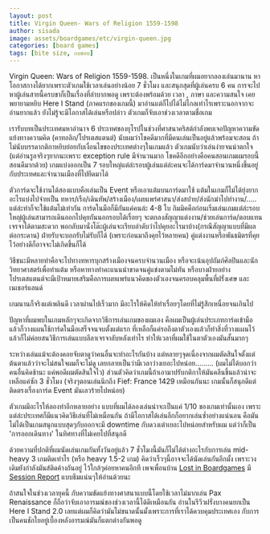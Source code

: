 ```yaml
---
layout: post
title: Virgin Queen- Wars of Religion 1559-1598
author: sisada
image: assets/boardgames/etc/virgin-queen.jpg
categories: [board games]
tags: [bite size, กบชอบ]
---
```

Virgin Queen: Wars of Religion 1559-1598. เป็นหนึ่งในเกมที่ผมอยากลองเล่นมานาน หาโอกาสกางได้ยากเพราะตัวเกมใช้เวลาเล่นอย่างน้อย 7 ชั่วโมง และสนุกสุดที่ผู้เล่นครบ 6 คน การจะไปหาผู้เล่นสายนี้ครบขาก็เป็นเรื่องที่ลำบากพอดู เพราะต้องพร้อมด้วย เวลา , ภาษา และความสนใจ เคยพยายามหยิบ Here I Stand (ภาคแรกของเกมนี้) มาอ่านแต่ก็ไปได้ไม่ไกลเท่าไรเพราะนอกจากจะอ่านยากแล้ว ยังไม่รู้จะมีโอกาสได้เล่นหรือปล่าว
ตัวเกมก็จับเอาช่วงเวลาตามชื่อเกม 

เรารับบทเป็นประเทศมหาอำนาจ 6 ประเทศของยุโรปในช่วงที่ศาสนาคริสต์กำลังพบเจอปัญหาความขัดแย้งทางความคิด (คาทอลิก/โปรเตสแตนต์) นับผมว่าโชคดีมากที่มีคนเล่นเป็นอยู่แล้วพร้อมจะสอน ถ้าไม่นับบรรดากติกาหยิบย่อยกับเงื่อนไขของประเทศต่างๆในเกมแล้ว ตัวเกมนับว่าเล่นง่ายจนน่าตกใจ (แต่อ่านรูลจริงๆยากนะเพราะ exception rule มีจำนวนมาก โชคดีอีกอย่างคือคนสอนเกมผมรอบนี้สอนดีมากด้วย) 
เกมแบ่งออกเป็น 7 รอบใหญ่แต่ล่ะรอบผู้เล่นแต่ล่ะคนจะได้การ์ดมาจำนวนหนึ่งขึ้นอยู่กับประเทศและจำนวนเมืองที่ไปยึดมาได้

ตัวการ์ดจะใช้งานได้สองแบบคือเล่นเป็น Event หรือเอาแต้มบนการ์ดมาใช้ แต้มในเกมก็ไม่ได้ยุ่งยากอะไรแบ่งไปจ่ายเป็น ทหาร/เรือ/เดินทัพ/สร้างเมือง/เผยแพร่ศาสนา/ส่งสปาย/ส่งนักฆ่าไปทำงาน/..... แต่ล่ะท่าก็จะใช้แต้มไม่เท่ากัน การ์ดในมือก็มีกันแค่คนล่ะ 4-8 ใบ กิมมิคคือก่อนเริ่มเล่นเกมแต่ล่ะรอบใหญ่ผู้เล่นสามารถเดินออกไปคุยกันนอกรอบได้เรื่อยๆ จะตกลงสัญญาแต่งงาน/ช่วยเล่นการ์ด/ตอบแทน เจรจาได้ตามสะดวก พอกลับมานั่งโต๊ะผู้เล่นจะเรียบลำดับว่าไปคุยอะไรมาบ้าง(กรณีสัญญาแบบที่มีผลต่อกระดาน) ฝ่ายรับจะบอกรับไม่รับก็ได้ (เพราะก่อนมาถึงคุยไว้หลายคน) คู่แต่งงานหรือพันธมิตรที่คุยไว้อย่างดีก็อาจจะไม่เกิดขึ้นก็ได้

วิธีชนะมีหลายท่าคือจะไปทางทหารบุกสร้างเมืองจนครบจำนวนเมือง หรือจะเน้นอุปถัมภ์ศิลปินและนักวิทยาศาสตร์เพื่อทำแต้ม หรือหาทางทำคะแนนนำขาดจนคู่แข่งตามไม่ทัน หรือบางฝ่ายอย่างโปรเตสแตนต์จะมีเป้าหมายเสริมคือการเผยแพร่แนวคิดของตัวเองจนครอบคลุมพื้นที่ฝรั่งเศษ และเนเธอร์แลนด์ 

เกมนานก็จริงแต่เพลินดี เวลาผ่านไปเร็วมาก มีอะไรให้คิดให้ทำเรื่อยๆโดยที่ไม่รู้สึกเหนื่อยจนเกินไป

ปัญหาที่ผมพบในเกมหลักๆจะเกิดจากวิธีการเล่นเกมของผมเอง คือผมเป็นผู้เล่นประเภทการ์ดเข้ามือแล้วก็วางแผนใช้การ์ดในมือเสร็จจนจบตั้งแต่แรก ที่เหลือก็แค่รอถึงตาตัวเองแล้วก็ทำสิ่งที่วางแผนไว้ แล้วก็ไม่ค่อยสนวิธีการเล่นแบบลีลาเจรจาลับหลังเท่าไร ทำให้เวลาที่ผมใช้ในตาตัวเองมันสั้นมากๆ

ระหว่างเล่นแม้จะต้องคอยจับตาดูว่าคนอื่นจะทำอะไรกันบ้าง แต่หลายๆจุดเนื่องจากผมตัดสินใจตั้งแต่ต้นตาแล้วว่าจะไม่สนใจผมก็จะไม่ดู เลยกลายเป็นว่ามีเวลาว่างเยอะไปหน่อย......... (ผมไม่ได้บอกว่าคนอื่นคิดช้านะ แค่พอดีผมตัดสินใจไว)
ส่วนตัวคิดว่าเกมนี้ถ้าเอามาปรับกติกาให้มันคลีนขึ้นแล้วน่าจะเหลือแค่ซัก 3 ชั่วโมง (จริงๆตอนเล่นนึกถึง Fief: France 1429 เหมือนกันนะ เกมนั้นก็สนุกดีแต่ติดตรงเรื่องการ์ด Event มันเลวร้ายไปหน่อย)

ตัวเกมมีอะไรให้ลองทำอีกหลายอย่าง แบบที่ผมได้ลองเล่นน่าจะเป็นแค่ 1/10 ของเกมเท่านั้นเอง เพราะแต่ล่ะประเทศก็มีแนวคิดวิธีเล่นที่ไม่เหมือนกัน ถ้ามีโอกาสได้เล่นอีกก็อยากเล่นซ้ำอย่างแน่นอน คือมันไม่ได้เป็นเกมสนุกแบบสุดๆกับออกจะมี downtime กับดวงเต๋าเยอะไปหน่อยสำหรับผม แต่ว่าก็เป็น 'การออกเดินทาง' ในทิศทางที่ไม่เคยไปที่สนุกดี

ด้วยความที่ปกติที่ผมนัดเล่นเกมกันทั้งวันอยู่แล้ว 7 ชั่วโมงนี้มันก็ไม่ได้ต่างอะไรกับการเล่น mid-heavy 3 เกมติดเท่าไร (หรือ heavy 1.5-2 เกม) คิดว่าเร็วๆนี้อาจจะได้นัดเล่นกันอีกมั้ง เพราะวงเดิมยังกำลังมันส์ติดค้างกันอยู่ ไว้ใกล้ๆค่อยหาคนอีกที
เพจเพื่อนบ้าน [Lost in Boardgames](https://www.facebook.com/Lost-in-Boardgames-1954131701472488/) มี [Session Report](https://www.facebook.com/1954131701472488/photos/a.1959182144300777.1073741827.1954131701472488/1962192033999788/?type=3&theater) แบบธีมแน่นๆให้อ่านด้วยนะ

ถ้าสนใจในช่วงเวลายุคนี้ กับความขัดแย้งทางศาสนาแบบนี้โดยใช้เวลาไม่มากเล่น Pax Renaissance ก็ถือว่าจับเอาอารมณ์ของช่วงเวลานี้ได้ดีเหมือนกัน อ่านในรีวีวฝรั่งบางคนยกเป็น Here I Stand 2.0 เลยแต่ผมก็คิดว่ามันไม่ขนาดนั้นมั้งเพราะการที่เราได้ควบคุมประเทศเอง กับการเป็นคนชักใยอยู่เบื้องหลังอารมณ์มันก็แตกต่างกันพอดู 